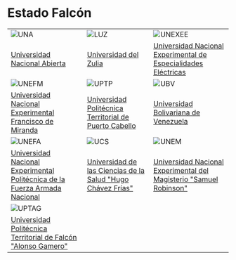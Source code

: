 # Estado Falcón

| | | |
|---|---|---|
| ![UNA](/images/universidades/una.png) | ![LUZ](/images/universidades/luz.png) | ![UNEXEE](/images/universidades/unexee.png) |
| [Universidad Nacional Abierta](/docs/falcon/universidades/una) | [Universidad del Zulia](/docs/falcon/universidades/luz) | [Universidad Nacional Experimental de Especialidades Eléctricas](/docs/falcon/universidades/unexee) |
| ![UNEFM](/images/universidades/unefm.png) | ![UPTP](/images/universidades/uptp.png) | ![UBV](/images/universidades/ubv.png) |
| [Universidad Nacional Experimental Francisco de Miranda](/docs/falcon/universidades/unefm) | [Universidad Politécnica Territorial de Puerto Cabello](/docs/falcon/universidades/uptp) | [Universidad Bolivariana de Venezuela](/docs/falcon/universidades/ubv) |
| ![UNEFA](/images/universidades/unefa.png) | ![UCS](/images/universidades/ucs.png) | ![UNEM](/images/universidades/unem.png) |
| [Universidad Nacional Experimental Politécnica de la Fuerza Armada Nacional](/docs/falcon/universidades/unefa) | [Universidad de las Ciencias de la Salud "Hugo Chávez Frías"](/docs/falcon/universidades/ucs) | [Universidad Nacional Experimental del Magisterio "Samuel Robinson"](/docs/falcon/universidades/unem) |
| ![UPTAG](/images/universidades/uptag.png) |  |  |
| [Universidad Politécnica Territorial de Falcón "Alonso Gamero"](/docs/falcon/universidades/uptag) |  |  |
